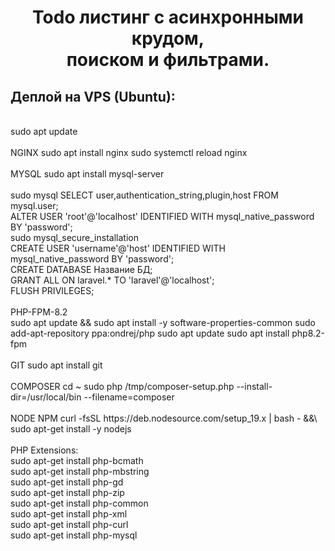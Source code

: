 <h1 align="center">
  Todo листинг с асинхронными крудом,<br>поиском и фильтрами.
</h1>
<h2>Деплой на VPS (Ubuntu):</h2><br>
sudo apt update<br><br>
NGINX
sudo apt install nginx
sudo systemctl reload nginx<br><br>
MYSQL
sudo apt install mysql-server<br><br>
sudo mysql
SELECT user,authentication_string,plugin,host FROM mysql.user;<br>
ALTER USER 'root'@'localhost' IDENTIFIED WITH mysql_native_password BY 'password';<br>
sudo mysql_secure_installation<br>
CREATE USER 'username'@'host' IDENTIFIED WITH mysql_native_password BY 'password';<br>
CREATE DATABASE Название БД;<br>
GRANT ALL ON laravel.* TO 'laravel'@'localhost';<br>
FLUSH PRIVILEGES;<br><br>
PHP-FPM-8.2<br>
sudo apt update && sudo apt install -y software-properties-common 
sudo add-apt-repository ppa:ondrej/php 
sudo apt update
sudo apt install php8.2-fpm<br><br>
GIT
sudo apt install git<br><br>
COMPOSER
cd ~
sudo php /tmp/composer-setup.php --install-dir=/usr/local/bin --filename=composer<br><br>
NODE NPM
curl -fsSL https://deb.nodesource.com/setup_19.x | bash - &&\
sudo apt-get install -y nodejs<br><br>
PHP Extensions:<br>
sudo apt-get install php-bcmath<br>
sudo apt-get install php-mbstring<br>
sudo apt-get install php-gd<br>
sudo apt-get install php-zip<br>
sudo apt-get install php-common<br>
sudo apt-get install php-xml<br>
sudo apt-get install php-curl<br>
sudo apt-get install php-mysql
